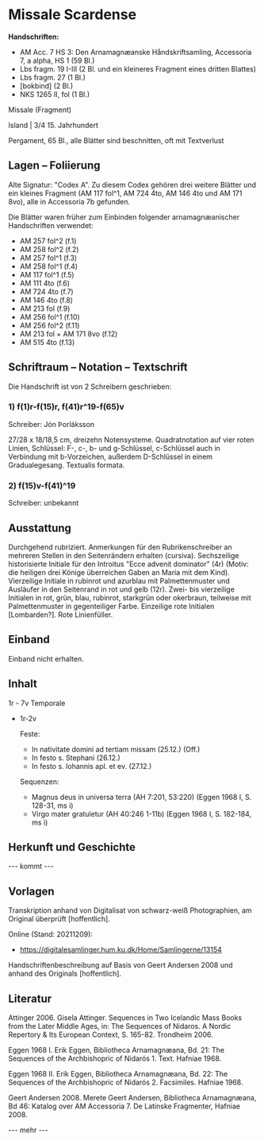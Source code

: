 # Missale Scardense

<b>Handschriften:</b>

- AM Acc. 7 HS 3: Den Arnamagnæanske Håndskriftsamling, Accessoria 7, a alpha, HS 1 (59 Bl.)
- Lbs fragm. 19 I-III (2 Bl. und ein kleineres Fragment eines dritten Blattes)
- Lbs fragm. 27 (1 Bl.)
- [bokbind] (2 Bl.)
- NKS 1265 II, fol (1 Bl.)

    
Missale (Fragment)
    
Island | 3/4 15. Jahrhundert
    
Pergament, 65 Bl., alle Blätter sind beschnitten, oft mit Textverlust

## Lagen – Foliierung

Alte Signatur: "Codex A".  Zu diesem Codex gehören drei weitere Blätter und ein kleines Fragment (AM 117 fol^1, AM 724 4to, AM 146 4to und AM 171 8vo), alle in Accessoria 7b gefunden.

Die Blätter  waren früher zum Einbinden folgender arnamagnæanischer Handschriften verwendet:

- AM 257 fol^2 (f.1)
- AM 258 fol^2 (f.2)
- AM 257 fol^1 (f.3)
- AM 258 fol^1 (f.4)
- AM 117 fol^1 (f.5)
- AM 111 4to (f.6)
- AM 724 4to (f.7)
- AM 146 4to (f.8)
- AM 213 fol (f.9)
- AM 256 fol^1 (f.10)
- AM 256 fol^2 (f.11)
- AM 213 fol + AM 171 8vo (f.12)
- AM 515 4to (f.13)


    
## Schriftraum – Notation – Textschrift

Die Handschrift ist von 2 Schreibern geschrieben:

### 1) f(1)r-f(15)r, f(41)r^19-f(65)v

Schreiber: Jón Þorláksson

27/28 x 18/18,5 cm, dreizehn Notensysteme. Quadratnotation auf vier roten Linien, Schlüssel: F-, c-, b- und g-Schlüssel, c-Schlüssel auch in Verbindung mit b-Vorzeichen, außerdem D-Schlüssel in einem Gradualegesang. Textualis formata.
    
### 2) f(15)v-f(41)^19
    
Schreiber: unbekannt   
    
    
    
## Ausstattung

Durchgehend rubriziert. Anmerkungen für den Rubrikenschreiber an mehreren Stellen in den Seitenrändern erhalten (cursiva).  Sechszeilige historisierte Initiale für den Introitus "Ecce advenit dominator" (4r) (Motiv: die heiligen drei Könige überreichen Gaben an Maria mit dem Kind). Vierzeilige Initiale in rubinrot und azurblau mit Palmettenmuster und Ausläufer in den Seitenrand in rot und gelb (12r). Zwei- bis vierzeilige Initialen in rot, grün, blau, rubinrot, starkgrün oder okerbraun, teilweise mit Palmettenmuster in gegenteiliger Farbe. Einzeilige rote Initialen [Lombarden?]. Rote Linienfüller. 

## Einband

Einband nicht erhalten.

## Inhalt

1r - 7v Temporale

- 1r-2v
    
    Feste:
    
    - In nativitate domini  ad tertiam missam  (25.12.) (Off.)
    - In festo s. Stephani (26.12.)
    - In festo s. Iohannis apl. et ev. (27.12.)
    
    Sequenzen:

    - Magnus deus in universa terra (AH 7:201, 53:220) (Eggen 1968 I, S. 128-31, ms i)
    - Virgo mater gratuletur (AH 40:246 1-11b) (Eggen 1968 I, S. 182-184, ms i)



## Herkunft und Geschichte

--- kommt ---

## Vorlagen

Transkription anhand von Digitalisat von schwarz-weiß Photographien, am Original überprüft [hoffentlich].

Online (Stand: 20211209):

- https://digitalesamlinger.hum.ku.dk/Home/Samlingerne/13154

Handschriftenbeschreibung auf Basis von Geert Andersen 2008 und anhand des Originals [hoffentlich].

## Literatur

Attinger 2006. Gisela Attinger. Sequences in Two Icelandic Mass Books from the Later Middle Ages, in: The Sequences of Nidaros. A Nordic Repertory & Its European Context, S. 165-82. Trondheim 2006.

Eggen 1968 I. Erik Eggen, Bibliotheca Arnamagnæana, Bd. 21: The Sequences of the Archbishopric of Nidarós 1. Text.  Hafniae 1968.

Eggen 1968 II. Erik Eggen, Bibliotheca Arnamagnæana, Bd. 22: The Sequences of the Archbishopric of Nidarós 2. Facsimiles.  Hafniae 1968.

Geert Andersen 2008. Merete Geert Andersen, Bibliotheca Arnamagnæana, Bd 46: Katalog over AM Accessoria 7. De Latinske Fragmenter, Hafniae 2008.

--- mehr ---
